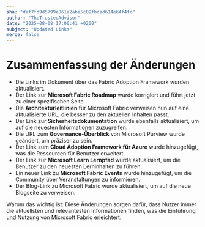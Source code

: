 ```yaml
---
sha: "daf7fd9d5799e861a2aba5c89fbcad614e64f4fc"
author: "TheTrustedAdvisor"
date: "2025-08-08 17:00:41 +0200"
subject: "Updated Links"
merge: false
---
```


# Zusammenfassung der Änderungen

- Die Links im Dokument über das Fabric Adoption Framework wurden aktualisiert.
- Der Link zur **Microsoft Fabric Roadmap** wurde korrigiert und führt jetzt zu einer spezifischen Seite.
- Die **Architekturleitlinien** für Microsoft Fabric verweisen nun auf eine aktualisierte URL, die besser zu den aktuellen Inhalten passt.
- Der Link zur **Sicherheitsdokumentation** wurde ebenfalls aktualisiert, um auf die neuesten Informationen zuzugreifen.
- Die URL zum **Governance-Überblick** von Microsoft Purview wurde geändert, um präziser zu sein.
- Der Link zum **Cloud Adoption Framework für Azure** wurde hinzugefügt, was die Ressourcen für Benutzer erweitert.
- Der Link zur **Microsoft Learn Lernpfad** wurde aktualisiert, um die Benutzer zu den neuesten Lerninhalten zu führen.
- Ein neuer Link zu **Microsoft Fabric Events** wurde hinzugefügt, um die Community über Veranstaltungen zu informieren.
- Der Blog-Link zu Microsoft Fabric wurde aktualisiert, um auf die neue Blogseite zu verweisen.

Warum das wichtig ist: Diese Änderungen sorgen dafür, dass Nutzer immer die aktuellsten und relevantesten Informationen finden, was die Einführung und Nutzung von Microsoft Fabric erleichtert.

